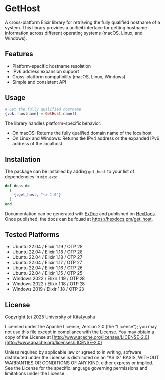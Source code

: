 # GetHost

A cross-platform Elixir library for retrieving the fully qualified hostname of a system. This library provides a unified interface for getting hostname information across different operating systems (macOS, Linux, and Windows).

## Features

- Platform-specific hostname resolution
- IPv6 address expansion support
- Cross-platform compatibility (macOS, Linux, Windows)
- Simple and consistent API

## Usage

```elixir
# Get the fully qualified hostname
{:ok, hostname} = GetHost.name()
```

The library handles platform-specific behavior:
- On macOS: Returns the fully qualified domain name of the localhost
- On Linux and Windows: Returns the IPv4 address or the expanded IPv6 address of the localhost

## Installation

The package can be installed by adding `get_host` to your list of dependencies in `mix.exs`:

```elixir
def deps do
  [
    {:get_host, "~> 1.0"}
  ]
end
```

Documentation can be generated with [ExDoc](https://github.com/elixir-lang/ex_doc)
and published on [HexDocs](https://hexdocs.pm). Once published, the docs can
be found at <https://hexdocs.pm/get_host>.

## Tested Platforms

* Ubuntu 22.04 / Elixir 1.19 / OTP 28
* Ubuntu 22.04 / Elixir 1.18 / OTP 28
* Ubuntu 22.04 / Elixir 1.18 / OTP 27
* Ubuntu 22.04 / Elixir 1.17 / OTP 27
* Ubuntu 22.04 / Elixir 1.16 / OTP 26
* Ubuntu 22.04 / Elixir 1.15 / OTP 25
* Windows 2022 / Elixir 1.19 / OTP 28
* Windows 2022 / Elixir 1.18 / OTP 28
* Windows 2019 / Elixir 1.18 / OTP 28

## License

Copyright (c) 2025 University of Kitakyushu

Licensed under the Apache License, Version 2.0 (the "License");
you may not use this file except in compliance with the License.
You may obtain a copy of the License at [http://www.apache.org/licenses/LICENSE-2.0](http://www.apache.org/licenses/LICENSE-2.0)

Unless required by applicable law or agreed to in writing, software
distributed under the License is distributed on an "AS IS" BASIS,
WITHOUT WARRANTIES OR CONDITIONS OF ANY KIND, either express or implied.
See the License for the specific language governing permissions and
limitations under the License.

